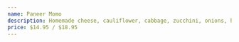 ```yaml
---
name: Paneer Momo
description: Homemade cheese, cauliflower, cabbage, zucchini, onions, herbs & chef spices.
price: $14.95 / $18.95
---
```

